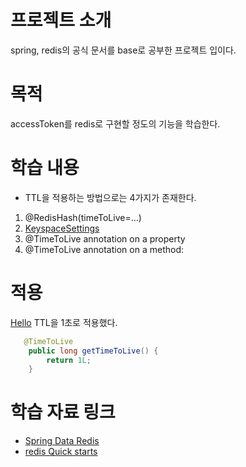 # 프로젝트 소개
spring, redis의 공식 문서를 base로 공부한 프로젝트 입이다.

# 목적
accessToken를 redis로 구현할 정도의 기능을 학습한다.

# 학습 내용
+ TTL을 적용하는 방법으로는 4가지가 존재한다. 
1. @RedisHash(timeToLive=…)
2. [KeyspaceSettings](https://docs.spring.io/spring-data/redis/reference/redis/redis-repositories/keyspaces.html)
3. @TimeToLive annotation on a property 
4. @TimeToLive annotation on a method:

# 적용
[Hello](src/main/java/com/example/redisstudy/domain/Hello.java) TTL을 1초로 적용했다.
~~~ java
   @TimeToLive
    public long getTimeToLive() {
        return 1L;
    }
~~~

# 학습 자료 링크
+ [Spring Data Redis](https://docs.spring.io/spring-data/redis/reference/index.html)
+ [redis Quick starts](https://redis.io/docs/latest/develop/get-started/)






